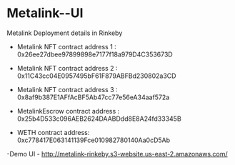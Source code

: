 # Metalink--UI



Metalink Deployment details in Rinkeby 

- Metalink NFT contract address 1 : 0x26ee27dbee97899898e7177f18a979D4C353673D

- Metalink NFT contract address 2 : 0x11C43cc04E0957495bF61F879ABFBd230802a3CD

- Metalink NFT contract address 3 : 0x8af9b387E1AFfAcBF5Ab47cc77e56eA34aaf572a

- MetalinkEscrow contract address : 0x25b4D533c096AEB2624DAABDdd8E8A24fd33345B 

- WETH contract address: 0xc778417E063141139Fce010982780140Aa0cD5Ab

-Demo UI - http://metalink-rinkeby.s3-website.us-east-2.amazonaws.com/
